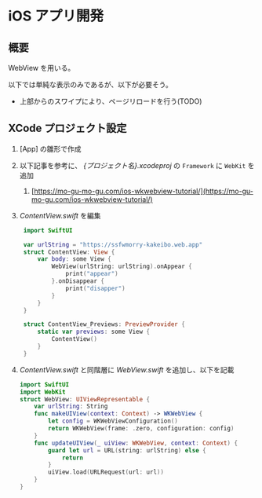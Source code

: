 # iOS アプリ開発

## 概要

WebView を用いる。

以下では単純な表示のみであるが、以下が必要そう。

- 上部からのスワイプにより、ページリロードを行う(TODO)

## XCode プロジェクト設定

1. [App] の雛形で作成
2. 以下記事を参考に、 _{プロジェクト名}.xcodeproj_ の `Framework` に `WebKit` を追加
   1. [https://mo-gu-mo-gu.com/ios-wkwebview-tutorial/](https://mo-gu-mo-gu.com/ios-wkwebview-tutorial/)
3. _ContentView.swift_ を編集

   ```swift
    import SwiftUI

    var urlString = "https://ssfwmorry-kakeibo.web.app"
    struct ContentView: View {
        var body: some View {
            WebView(urlString: urlString).onAppear {
                print("appear")
            }.onDisappear {
                print("disapper")
            }
        }
    }

    struct ContentView_Previews: PreviewProvider {
        static var previews: some View {
            ContentView()
        }
    }
   ```

4. _ContentView.swift_ と同階層に _WebView.swift_ を追加し、以下を記載

   ```swift
   import SwiftUI
   import WebKit
   struct WebView: UIViewRepresentable {
       var urlString: String
       func makeUIView(context: Context) -> WKWebView {
           let config = WKWebViewConfiguration()
           return WKWebView(frame: .zero, configuration: config)
       }
       func updateUIView(_ uiView: WKWebView, context: Context) {
           guard let url = URL(string: urlString) else {
               return
           }
           uiView.load(URLRequest(url: url))
       }
   }
   ```
